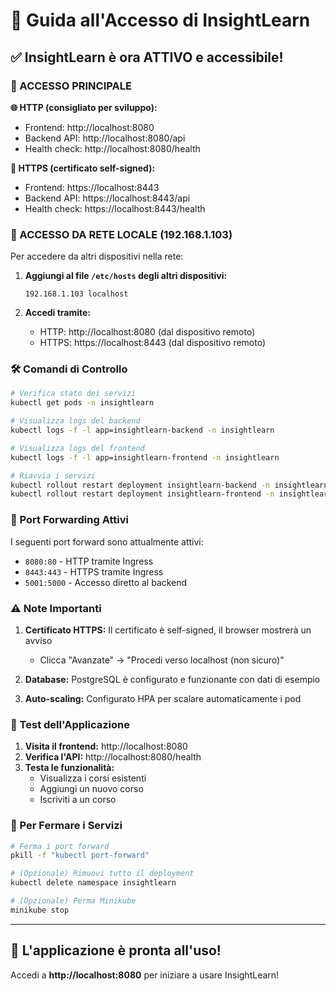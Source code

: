 # 🚀 Guida all'Accesso di InsightLearn

## ✅ InsightLearn è ora ATTIVO e accessibile!

### 📍 ACCESSO PRINCIPALE

**🌐 HTTP (consigliato per sviluppo):**
- Frontend: http://localhost:8080
- Backend API: http://localhost:8080/api
- Health check: http://localhost:8080/health

**🔐 HTTPS (certificato self-signed):**
- Frontend: https://localhost:8443
- Backend API: https://localhost:8443/api
- Health check: https://localhost:8443/health

### 📱 ACCESSO DA RETE LOCALE (192.168.1.103)

Per accedere da altri dispositivi nella rete:

1. **Aggiungi al file `/etc/hosts` degli altri dispositivi:**
   ```
   192.168.1.103 localhost
   ```

2. **Accedi tramite:**
   - HTTP: http://localhost:8080 (dal dispositivo remoto)
   - HTTPS: https://localhost:8443 (dal dispositivo remoto)

### 🛠️ Comandi di Controllo

```bash
# Verifica stato dei servizi
kubectl get pods -n insightlearn

# Visualizza logs del backend
kubectl logs -f -l app=insightlearn-backend -n insightlearn

# Visualizza logs del frontend
kubectl logs -f -l app=insightlearn-frontend -n insightlearn

# Riavvia i servizi
kubectl rollout restart deployment insightlearn-backend -n insightlearn
kubectl rollout restart deployment insightlearn-frontend -n insightlearn
```

### 🔧 Port Forwarding Attivi

I seguenti port forward sono attualmente attivi:
- `8080:80` - HTTP tramite Ingress
- `8443:443` - HTTPS tramite Ingress
- `5001:5000` - Accesso diretto al backend

### ⚠️ Note Importanti

1. **Certificato HTTPS:** Il certificato è self-signed, il browser mostrerà un avviso
   - Clicca "Avanzate" → "Procedi verso localhost (non sicuro)"

2. **Database:** PostgreSQL è configurato e funzionante con dati di esempio

3. **Auto-scaling:** Configurato HPA per scalare automaticamente i pod

### 🎯 Test dell'Applicazione

1. **Visita il frontend:** http://localhost:8080
2. **Verifica l'API:** http://localhost:8080/health
3. **Testa le funzionalità:**
   - Visualizza i corsi esistenti
   - Aggiungi un nuovo corso
   - Iscriviti a un corso

### 🛑 Per Fermare i Servizi

```bash
# Ferma i port forward
pkill -f "kubectl port-forward"

# (Opzionale) Rimuovi tutto il deployment
kubectl delete namespace insightlearn

# (Opzionale) Ferma Minikube
minikube stop
```

---

## 🎉 L'applicazione è pronta all'uso!

Accedi a **http://localhost:8080** per iniziare a usare InsightLearn!